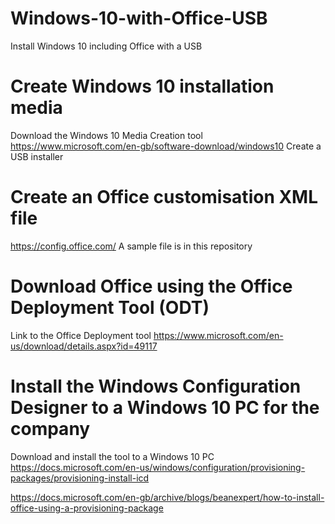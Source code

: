 # Windows-10-with-Office-USB
Install Windows 10 including Office with a USB

# Create Windows 10 installation media
Download the Windows 10 Media Creation tool
https://www.microsoft.com/en-gb/software-download/windows10
Create a USB installer

# Create an Office customisation XML file
https://config.office.com/
A sample file is in this repository

# Download Office using the Office Deployment Tool (ODT)
Link to the Office Deployment tool
https://www.microsoft.com/en-us/download/details.aspx?id=49117

# Install the Windows Configuration Designer to a Windows 10 PC for the company
Download and install the tool to a Windows 10 PC
https://docs.microsoft.com/en-us/windows/configuration/provisioning-packages/provisioning-install-icd



https://docs.microsoft.com/en-gb/archive/blogs/beanexpert/how-to-install-office-using-a-provisioning-package

